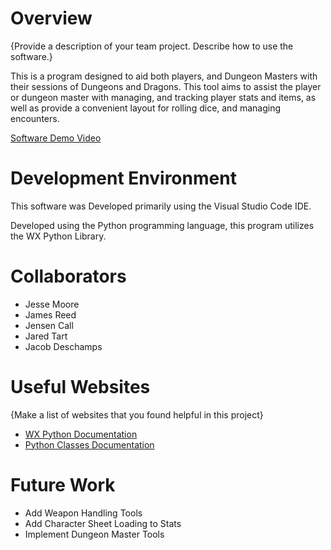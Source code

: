 # Overview

{Provide a description of your team project.  Describe how to use the software.}

This is a program designed to aid both players, and Dungeon Masters with their sessions of Dungeons and Dragons. This tool aims to assist the player or dungeon master with managing, and tracking player stats and items, as well as provide a convenient layout for rolling dice, and managing encounters.



[Software Demo Video](https://youtu.be/2-uX_5cTwsI)

# Development Environment

This software was Developed primarily using the Visual Studio Code IDE.

Developed using the Python programming language, this program utilizes the WX Python Library.

# Collaborators

* Jesse Moore
* James Reed
* Jensen Call
* Jared Tart
* Jacob Deschamps

# Useful Websites

{Make a list of websites that you found helpful in this project}
* [WX Python Documentation](https://docs.wxpython.org/)
* [Python Classes Documentation](https://docs.python.org/3/tutorial/classes.html)

# Future Work

* Add Weapon Handling Tools
* Add Character Sheet Loading to Stats
* Implement Dungeon Master Tools